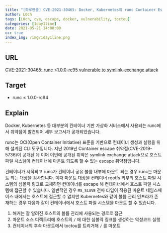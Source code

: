 ```yaml
---
title: "[하루한줄] CVE-2021-30465: Docker, Kubernetes의 runc Container Escape 취약점"
author: L0ch
tags: [L0ch, cve, escape, docker, vulnerability, toctou]
categories: [1day1line]
date: 2021-05-21 14:00:00
cc: true
index_img: /img/1day1line.png
---
```


## URL

[CVE-2021-30465: runc <1.0.0-rc95 vulnerable to symlink-exchange attack](https://seclists.org/oss-sec/2021/q2/157)

## Target

- runc ≤ 1.0.0-rc94 

## Explain
Docker, Kubernetes 등 대부분의 컨테이너 기반 가상화 서비스에서 사용되는 runc에서 취약점이 발견되어 세부 보고서가 공개되었습니다.

runc는 OCI(Open Container Initiative) 표준을 기반으로 컨테이너 생성과 실행을 위해 설계된 CLI 도구입니다. 지난 2019년 Container escape 취약점(CVE-2019-5736)이 공개된 데 이어 이번에 공개된 취약은 symlink exchange attack으로 호스트 파일 시스템이 컨테이너에 마운트 되도록 할 수 있는 escape 취약점입니다.

컨테이너가 시작되고 runc가 컨테이너 공유 볼륨 내부에 마운트 되는 경우 runc는 마운트 되는 대상을 검사합니다. 이때 마운트 대상을 컨테이너 rootfs 외부의 호스트 파일 시스템의 심볼릭 링크로 교체하면 컨테이너를 escape 해 컨테이너에서 호스트 파일 시스템에 접근할 수 있습니다. 일반적인 경우 `MS_SLAVE` 전파 타입이 적용된 마운트 네임스페이스 내에서는 호스트에 접근할 수 없지만 Kubernetes와 같이 볼륨 관리 인프라가 존재하는 경우 다음과 같이 컨테이너에서 호스트 파일 시스템을 마운트 할 수 있습니다.

1. 해커는 잘 알려진 호스트의 볼륨 관리에 사용되는 경로로 접근
2. 마운트 소스 디렉토리에 호스트의 `/` 에 대한 심볼릭 링크를 생성하는 악성코드 실행
3. 컨테이너의 후속 마운트에서 toctou를 트리거해 `/` 를 마운트